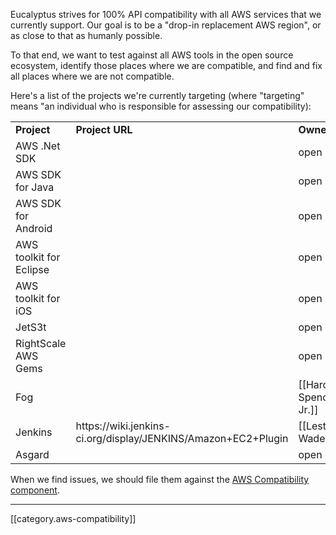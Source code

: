 Eucalyptus strives for 100% API compatibility with all AWS services that we currently support.  Our goal is to be a "drop-in replacement AWS region", or as close to that as humanly possible.

To that end, we want to test against all AWS tools in the open source ecosystem, identify those places where we are compatible, and find and fix all places where we are not compatible.

Here's a list of the projects we're currently targeting (where "targeting" means "an individual who is responsible for assessing our compatibility):

<table>
  <tr><td><b>Project</b></td><td><b>Project URL</b></td><td><b>Owner</b></td></tr>
  <tr><td>AWS .Net SDK</td><td>&nbsp;</td><td>open</td></tr>
  <tr><td>AWS SDK for Java</td><td>&nbsp;</td><td>open</td></tr>
  <tr><td>AWS SDK for Android</td><td>&nbsp;</td><td>open</td></tr>
  <tr><td>AWS toolkit for Eclipse</td><td>&nbsp;</td><td>open</td></tr>
  <tr><td>AWS toolkit for iOS</td><td>&nbsp;</td><td>open</td></tr>
  <tr><td>JetS3t</td><td>&nbsp;</td><td>open</td></tr>
  <tr><td>RightScale AWS Gems</td><td>&nbsp;</td><td>open</td></tr>
  <tr><td>Fog</td><td>&nbsp;</td><td>[[Harold Spencer, Jr.]]</td></tr>
  <tr><td>Jenkins</td><td>https://wiki.jenkins-ci.org/display/JENKINS/Amazon+EC2+Plugin</td><td>[[Lester Wade]]</td></tr>
  <tr><td>Asgard</td><td>&nbsp;</td><td>open</td></tr>
</table>

When we find issues, we should file them against the [AWS Compatibility component](https://eucalyptus.atlassian.net/browse/EUCA/component/10201).

*****

[[category.aws-compatibility]]